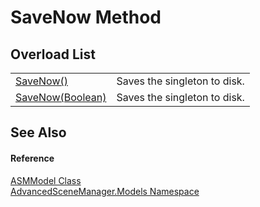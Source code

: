 # SaveNow Method


## Overload List
<table>
<tr>
<td><a href="M_AdvancedSceneManager_Models_ASMModel_SaveNow">SaveNow()</a></td>
<td>Saves the singleton to disk.</td></tr>
<tr>
<td><a href="M_AdvancedSceneManager_Models_ASMModel_SaveNow_1">SaveNow(Boolean)</a></td>
<td>Saves the singleton to disk.</td></tr>
</table>

## See Also


#### Reference
<a href="T_AdvancedSceneManager_Models_ASMModel">ASMModel Class</a>  
<a href="N_AdvancedSceneManager_Models">AdvancedSceneManager.Models Namespace</a>  
